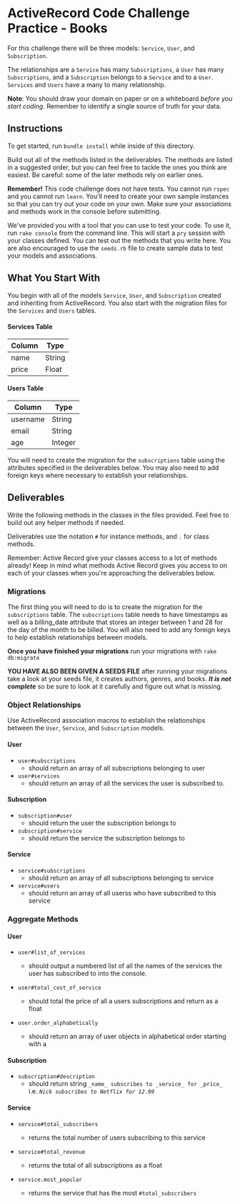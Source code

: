 # ActiveRecord Code Challenge Practice - Books

For this challenge there will be three models: `Service`, `User`, and `Subscription`.

The relationships are a `Service` has many `Subscriptions`, a `User` has many `Subscriptions`, and a `Subscription` belongs to a `Service` and to a `User`. `Services` and `Users` have a many to many relationship.

**Note**: You should draw your domain on paper or on a whiteboard _before you start coding_. Remember to identify a single source of truth for your data.

## Instructions

To get started, run `bundle install` while inside of this directory.

Build out all of the methods listed in the deliverables. The methods are listed in a suggested order, but you can feel free to tackle the ones you think are easiest. Be careful: some of the later methods rely on earlier ones.

**Remember!** This code challenge does not have tests. You cannot run `rspec` and you cannot run `learn`. You'll need to create your own sample instances so that you can try out your code on your own. Make sure your associations and methods work in the console before submitting.

We've provided you with a tool that you can use to test your code. To use it, run `rake console` from the command line. This will start a `pry` session with your classes defined. You can test out the methods that you write here. You are also encouraged to use the `seeds.rb` file to create sample data to test your models and associations.

## What You Start With

You begin with all of the models `Service`, `User`, and `Subscription` created and inheriting from ActiveRecord. You also start with the migration files for the `Services` and `Users` tables.

#### Services Table

| Column | Type   |
| ------ | ------ |
| name   | String |
| price  | Float  |

#### Users Table

| Column   | Type    |
| -------- | ------- |
| username | String  |
| email    | String  |
| age      | Integer |

You will need to create the migration for the `subscriptions` table using the attributes specified in the deliverables below. You may also need to add foreign keys where necessary to establish your relationships.

## Deliverables

Write the following methods in the classes in the files provided. Feel free to build out any helper methods if needed.

Deliverables use the notation `#` for instance methods, and `.` for class methods.

Remember: Active Record give your classes access to a lot of methods already! Keep in mind what methods Active Record gives you access to on each of your classes when you're approaching the deliverables below.

### Migrations

The first thing you will need to do is to create the migration for the `subscriptions` table. The `subscriptions` table needs to have timestamps as well as a billing_date attribute that stores an integer between 1 and 28 for the day of the month to be billed. You will also need to add any foreign keys to help establish relationships between models.

**Once you have finished your migrations** run your migrations with `rake db:migrate`

**YOU HAVE ALSO BEEN GIVEN A SEEDS FILE** after running your migrations take a look at your seeds file, it creates authors, genres, and books. **_It is not complete_** so be sure to look at it carefully and figure out what is missing.

### Object Relationships

Use ActiveRecord association macros to establish the relationships between the `User`, `Service`, and `Subscription` models.

#### User

- `user#subscriptions`
  - should return an array of all subscriptions belonging to user
- `user#services`
  - should return an array of all the services the user is subscribed to.

#### Subscription

- `subscription#user`
  - should return the user the subscription belongs to
- `subscription#service`
  - should return the service the subscription belongs to

#### Service

- `service#subscriptions`
  - should return an array of all subscriptions belonging to service
- `service#users`
  - should return an array of all userss who have subscribed to this service

### Aggregate Methods

#### User

- `user#list_of_services`

  - should output a numbered list of all the names of the services the user has subscribed to into the console.

- `user#total_cost_of_service`

  - should total the price of all a users subscriptions and return as a float

- `user.order_alphabetically`
  - should return an array of user objects in alphabetical order starting with a

#### Subscription

- `subscription#description`
  - should return string `_name_ subscribes to _service_ for _price_` i.e. _`Nick subscribes to Netflix for 12.99`_

#### Service

- `service#total_subscribers`

  - returns the total number of users subscribing to this service

- `service#total_revenue`

  - returns the total of all subscriptions as a float

- `service.most_popular`
  - returns the service that has the most `#total_subscribers`
